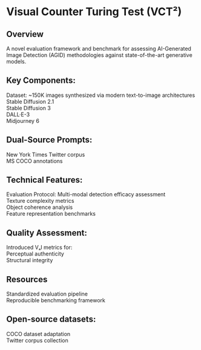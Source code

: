 # Visual Counter Turing Test (VCT²)
## Overview
A novel evaluation framework and benchmark for assessing AI-Generated Image Detection (AGID) methodologies against state-of-the-art generative models.

## Key Components:
Dataset: ~150K images synthesized via modern text-to-image architectures <br />
Stable Diffusion 2.1 <br />
Stable Diffusion 3 <br />
DALL·E-3 <br />
Midjourney 6 <br />

## Dual-Source Prompts:
New York Times Twitter corpus <br />
MS COCO annotations <br />


## Technical Features:
Evaluation Protocol: Multi-modal detection efficacy assessment <br />
Texture complexity metrics <br />
Object coherence analysis <br />
Feature representation benchmarks <br />

## Quality Assessment: 
Introduced VₐI metrics for: <br />
Perceptual authenticity <br />
Structural integrity <br />


## Resources
Standardized evaluation pipeline <br />
Reproducible benchmarking framework <br />
## Open-source datasets: <br />
COCO dataset adaptation <br />
Twitter corpus collection <br />
